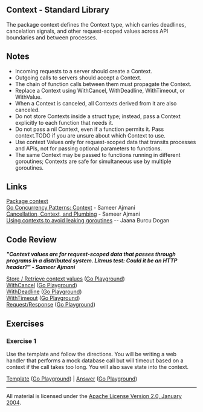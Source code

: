 ## Context - Standard Library

The package context defines the Context type, which carries deadlines, cancelation signals, and other request-scoped values across API boundaries and between processes.

## Notes

* Incoming requests to a server should create a Context.
* Outgoing calls to servers should accept a Context. 
* The chain of function calls between them must propagate the Context.
* Replace a Context using WithCancel, WithDeadline, WithTimeout, or WithValue.
* When a Context is canceled, all Contexts derived from it are also canceled.
* Do not store Contexts inside a struct type; instead, pass a Context explicitly to each function that needs it.
* Do not pass a nil Context, even if a function permits it. Pass context.TODO if you are unsure about which Context to use.
* Use context Values only for request-scoped data that transits processes and APIs, not for passing optional parameters to functions.
* The same Context may be passed to functions running in different goroutines; Contexts are safe for simultaneous use by multiple goroutines.

## Links

[Package context](https://golang.org/pkg/context)  
[Go Concurrency Patterns: Context](https://blog.golang.org/context) - Sameer Ajmani  
[Cancellation, Context, and Plumbing](https://vimeo.com/115309491) - Sameer Ajmani  
[Using contexts to avoid leaking goroutines](http://golang.rakyll.org/leakingctx/) -- Jaana Burcu Dogan  

## Code Review

**_"Context values are for request-scoped data that passes through programs in a distributed system. Litmus test: Could it be an HTTP header?" - Sameer Ajmani_**

[Store / Retrieve context values](example1/example1.go) ([Go Playground](https://play.golang.org/p/a3qXpFsQ8_))  
[WithCancel](example2/example2.go) ([Go Playground](https://play.golang.org/p/YfWzzfDqGu))  
[WithDeadline](example3/example3.go) ([Go Playground](https://play.golang.org/p/WVUdqD0Dan))  
[WithTimeout](example4/example4.go) ([Go Playground](https://play.golang.org/p/m4tdoGvn9i))  
[Request/Response](example5/example5.go) ([Go Playground](https://play.golang.org/p/DLCAk7IJOt))  

## Exercises

### Exercise 1

Use the template and follow the directions. You will be writing a web handler that performs a mock database call but will timeout based on a context if the call takes too long. You will also save state into the context.

[Template](exercises/template1/template1.go) ([Go Playground](https://play.golang.org/p/T05C1L8Mu6)) | 
[Answer](exercises/exercise1/exercise1.go) ([Go Playground](https://play.golang.org/p/2L_DF8-pH7))  
___
All material is licensed under the [Apache License Version 2.0, January 2004](http://www.apache.org/licenses/LICENSE-2.0).
